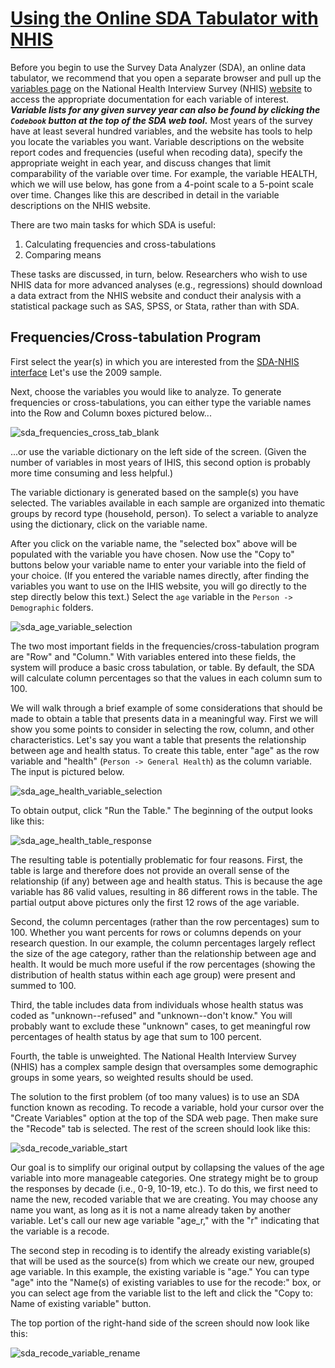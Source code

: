 # [Using the Online SDA Tabulator with NHIS](https://nhis.ipums.org/nhis/resources/userNotes_sda_instructions.pdf)

Before you begin to use the Survey Data Analyzer (SDA), an online data tabulator, we recommend that
you open a separate browser and pull up the [variables page](https://nhis.ipums.org/nhis-action/variables/group) on the National Health Interview Survey
(NHIS) [website](https://nhis.ipums.org/nhis/) to access the appropriate documentation for each variable of interest. ***Variable lists for any given survey year can also be found by clicking the `Codebook` button at the top of the SDA web tool.*** Most years of the survey have at least several hundred variables, and the website has tools to help you
locate the variables you want. Variable descriptions on the website report codes and frequencies
(useful when recoding data), specify the appropriate weight in each year, and discuss changes that limit
comparability of the variable over time. For example, the variable HEALTH, which we will use below, has
gone from a 4-point scale to a 5-point scale over time. Changes like this are described in detail in the
variable descriptions on the NHIS website. 

There are two main tasks for which SDA is useful: 
1) Calculating frequencies and cross-tabulations 
2) Comparing means 

These tasks are discussed, in turn, below. Researchers who wish to use NHIS data for
more advanced analyses (e.g., regressions) should download a data extract from the NHIS website and
conduct their analysis with a statistical package such as SAS, SPSS, or Stata, rather than with SDA. 

## Frequencies/Cross-tabulation Program

First select the year(s) in which you are interested from the [SDA-NHIS interface](https://nhis.ipums.org/nhis/sda.shtml) Let's use the 2009 sample.

Next, choose the variables you would like to analyze. To generate frequencies or cross-tabulations, you
can either type the variable names into the Row and Column boxes pictured below... 

![sda_frequencies_cross_tab_blank](../.imgs/sda_frequencies_cross_tab_blank.png)

...or use the variable dictionary on the left side of the screen. (Given the number of variables in most
years of IHIS, this second option is probably more time consuming and less helpful.) 

The variable dictionary is generated based on the sample(s) you have selected. The variables available
in each sample are organized into thematic groups by record type (household, person). To select a
variable to analyze using the dictionary, click on the variable name. 

After you click on the variable name, the "selected box" above will be populated with the variable you
have chosen. Now use the "Copy to" buttons below your variable name to enter your variable into the
field of your choice. (If you entered the variable names directly, after finding the variables you want to
use on the IHIS website, you will go directly to the step directly below this text.) Select the `age` variable in the `Person -> Demographic` folders.

![sda_age_variable_selection](../.imgs/sda_age_variable_selection.png)

The two most important fields in the frequencies/cross-tabulation program are "Row" and "Column."
With variables entered into these fields, the system will produce a basic cross tabulation, or table. By
default, the SDA will calculate column percentages so that the values in each column sum to 100.

We will walk through a brief example of some considerations that should be made to obtain a table that
presents data in a meaningful way. First we will show you some points to consider in selecting the row,
column, and other characteristics. Let's say you want a table that presents the relationship between age
and health status. To create this table, enter "age" as the row variable and "health" (`Person -> General Health`) as the column variable. The input is pictured below. 

![sda_age_health_variable_selection](../.imgs/sda_age_health_variable_selection.png)

To obtain output, click "Run the Table." The beginning of the output looks like this: 

![sda_age_health_table_response](../.imgs/sda_age_health_table_response.png)

The resulting table is potentially problematic for four reasons. First, the table is large and therefore
does not provide an overall sense of the relationship (if any) between age and health status. This is
because the age variable has 86 valid values, resulting in 86 different rows in the table. The partial
output above pictures only the first 12 rows of the age variable. 

Second, the column percentages (rather than the row percentages) sum to 100. Whether you want
percents for rows or columns depends on your research question. In our example, the column
percentages largely reflect the size of the age category, rather than the relationship between age and
health. It would be much more useful if the row percentages (showing the distribution of health status
within each age group) were present and summed to 100.

Third, the table includes data from individuals whose health status was coded as "unknown--refused"
and "unknown--don't know." You will probably want to exclude these "unknown" cases, to get
meaningful row percentages of health status by age that sum to 100 percent.

Fourth, the table is unweighted. The National Health Interview Survey (NHIS) has a complex sample
design that oversamples some demographic groups in some years, so weighted results should be used.


The solution to the first problem (of too many values) is to use an SDA function known as recoding. To
recode a variable, hold your cursor over the "Create Variables" option at the top of the SDA web page. Then make sure the "Recode" tab is selected. The rest of the screen should look like this:

![sda_recode_variable_start](../.imgs/sda_recode_variable_start.png)

Our goal is to simplify our original output by collapsing the values of the age variable into more
manageable categories. One strategy might be to group the responses by decade (i.e., 0-9, 10-19, etc.).
To do this, we first need to name the new, recoded variable that we are creating. You may choose any
name you want, as long as it is not a name already taken by another variable. Let's call our new age
variable "age_r," with the "r" indicating that the variable is a recode.

The second step in recoding is to identify the already existing variable(s) that will be used as the
source(s) from which we create our new, grouped age variable. In this example, the existing variable is
"age." You can type "age" into the "Name(s) of existing variables to use for the recode:" box, or you can select age from the variable list to the left and click the "Copy to: Name of existing variable" button.

The top portion of the right-hand side of the screen should now look like this: 

![sda_recode_variable_rename](../.imgs/sda_recode_variable_rename.png)















